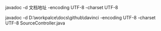 <!--
 * @Author: wjn
 * @Date: 2020-05-07 09:38:17
 * @LastEditors: wjn
 * @LastEditTime: 2020-05-07 09:42:38
 -->
javadoc -d 文档地址 -encoding UTF-8 -charset UTF-8 

javadoc -d  D:\workpalce\docs\github\davinci -encoding UTF-8 -charset UTF-8 SourceController.java